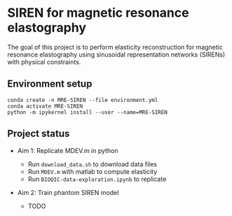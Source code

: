 # SIREN for magnetic resonance elastography

The goal of this project is to perform elasticity reconstruction for magnetic resonance elastography using sinusoidal representation networks (SIRENs) with physical constraints.

## Environment setup

```
conda create -n MRE-SIREN --file environment.yml
conda activate MRE-SIREN
python -m ipykernel install --user --name=MRE-SIREN
```

## Project status

- Aim 1: Replicate MDEV.m in python
	- Run `download_data.sh` to download data files
	- Run `MDEV.m` with matlab to compute elasticity
	- Run `BIOQIC-data-exploration.ipynb` to replicate

- Aim 2: Train phantom SIREN model
	- TODO
